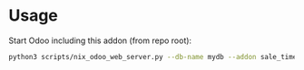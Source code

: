 # Usage

Start Odoo including this addon (from repo root):

```bash
python3 scripts/nix_odoo_web_server.py --db-name mydb --addon sale_timesheet
```
